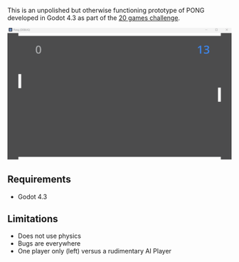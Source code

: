 This is an unpolished but otherwise functioning prototype of PONG developed in Godot 4.3 as part of the [20 games challenge](https://20_games_challenge.gitlab.io/).

![](assets/pong.gif)

Requirements
------------

- Godot 4.3


Limitations
---

- Does not use physics
- Bugs are everywhere
- One player only (left) versus a rudimentary AI Player
